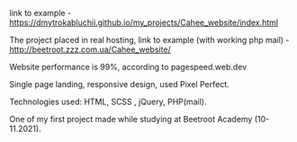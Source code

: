 link to example - https://dmytrokabluchii.github.io/my_projects/Cahee_website/index.html

The project placed in real hosting, link to example (with working php mail) - http://beetroot.zzz.com.ua/Cahee_website/

Website performance is 99%, according to pagespeed.web.dev

Single page landing, responsive design, used Pixel Perfect.

Technologies used: HTML, SCSS , jQuery, PHP(mail).

One of my first project made while studying at Beetroot Academy (10-11.2021).
